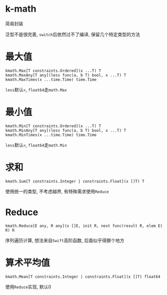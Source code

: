 # k-math

简易封装

泛型不是很完善, `switch`后依然过不了编译, 保留几个特定类型的方法

# 最大值

```
kmath.Max[T constraints.Ordered](x ...T) T
kmath.MaxAny[T any](less func(a, b T) bool, x ...T) T
kmath.MaxTimes(x ...time.Time) time.Time
```

`less`默认`<`, `float64`走`math.Max`

# 最小值

```
kmath.Min[T constraints.Ordered](x ...T) T
kmath.MinAny[T any](less func(a, b T) bool, x ...T) T
kmath.MinTimes(x ...time.Time) time.Time
```

`less`默认`<`, `float64`走`math.Min`

# 求和

```
kmath.Sum[T constraints.Integer | constraints.Float](x []T) T
```

使用统一的类型, 不考虑越界, 有特殊需求使用`Reduce`

# Reduce

```
kmath.Reduce[E any, R any](x []E, init R, next func(result R, elem E) R) R
```

序列遍历计算, 想法来自`Swift`高阶函数, 后面似乎得挪个地方

# 算术平均值

```
kmath.Mean[T constraints.Integer | constraints.Float](x []T) float64
```

使用`Reduce`实现, 默认0